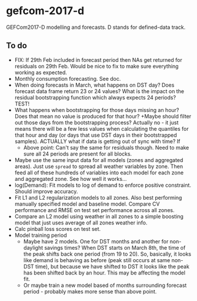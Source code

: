 # gefcom-2017-d
GEFCom2017-D modelling and forecasts. D stands for defined-data track.

## To do

* FIX: If 29th Feb included in forecast period then NAs get returned for residuals on 29th Feb. Would be nice to fix to make sure everything working as expected.
* Monthly consumption forecasting. See doc.
* When doing forecasts in March, what happens on DST day? Does forecast data frame return 23 or 24 values? What is the impact on the residual bootstrapping function which always expects 24 periods? TEST!
* What happens when bootstrapping for those days missing an hour? Does that mean no value is produced for that hour?
    +Maybe should filter out those days from the bootstrapping process? Actually no - it just means there will be a few less values when calculating the quantiles for that hour and day (or days that use DST days in their bootstrapped samples). ACTUALLY what if data is getting out of sync with time? If
    + Above point: Can't say the same for residuals though. Need to make sure all 24 periods are present for all blocks.
* Maybe use the same input data for all models (zones and aggregated areas). Just use `spread` to spread all weather variables by zone. Then feed all of these hundreds of variables into each model for each zone and aggregated zone. See how well it works...
* log(Demand): Fit models to log of demand to enforce positive constraint. Should improve accuracy.
* Fit L1 and L2 regularization models to all zones. Also best performing manually specified model and baseline model. Compare CV performance and RMSE on test set performance across all zones.
* Compare an L2 model using weather in all zones to a simple boosting model that just uses average of all zones weather info.
* Calc pinball loss scores on test set.
* Model training period
    + Maybe have 2 models. One for DST months and another for non-daylight savings times? When DST starts on March 8th, the time of the peak shifts back one period (from 19 to 20). So, basically, it looks like demand is behaving as before (peak still occurs at same non-DST time), but because we have shifted to DST it looks like the peak has been shifted back by an hour. This may be affecting the model fit.
    + Or maybe train a new model based of months surrounding forecast period - probably makes more sense than above point.

